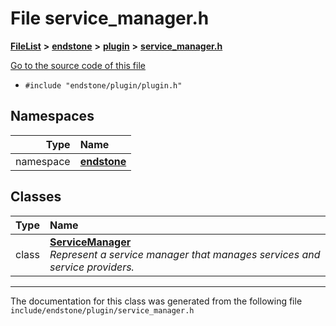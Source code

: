 

# File service\_manager.h



[**FileList**](files.md) **>** [**endstone**](dir_6cf277b678674f97c7a2b6b3b2447b33.md) **>** [**plugin**](dir_53ee43673b2467e53c4cb8c30a2e7d89.md) **>** [**service\_manager.h**](service__manager_8h.md)

[Go to the source code of this file](service__manager_8h_source.md)



* `#include "endstone/plugin/plugin.h"`













## Namespaces

| Type | Name |
| ---: | :--- |
| namespace | [**endstone**](namespaceendstone.md) <br> |


## Classes

| Type | Name |
| ---: | :--- |
| class | [**ServiceManager**](classendstone_1_1ServiceManager.md) <br>_Represent a service manager that manages services and service providers._  |



















































------------------------------
The documentation for this class was generated from the following file `include/endstone/plugin/service_manager.h`

